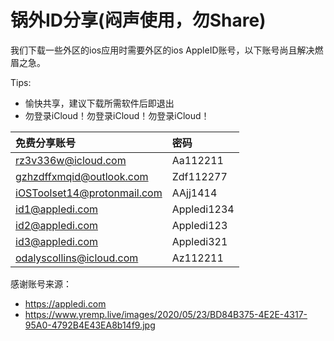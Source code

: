 # 锅外ID分享(闷声使用，勿Share)
我们下载一些外区的ios应用时需要外区的ios AppleID账号，以下账号尚且解决燃眉之急。  

Tips:
- 愉快共享，建议下载所需软件后即退出
- 勿登录iCloud！勿登录iCloud！勿登录iCloud！


免费分享账号|密码
:--|:--
rz3v336w@icloud.com | Aa112211 
gzhzdffxmqid@outlook.com | Zdf112277
iOSToolset14@protonmail.com | AAjj1414
id1@appledi.com|Appledi1234
id2@appledi.com|Appledi123
id3@appledi.com|Appledi321
odalyscollins@icloud.com|Az112211


感谢账号来源：
- https://appledi.com
- https://www.yremp.live/images/2020/05/23/BD84B375-4E2E-4317-95A0-4792B4E43EA8b14f9.jpg
